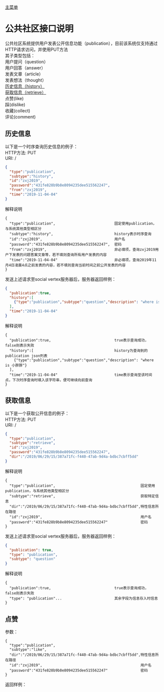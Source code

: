 [主菜单](../README.md)    

# 公共社区接口说明    

公共社区系统提供用户发表公开信息功能（publication），目前该系统仅支持通过HTTP请求访问，并使用PUT方法  
其子类型包括：  
用户提问（question）  
用户回答（answer）  
发表文章（article）  
发表想法（thought）  
[历史信息（history）](#历史信息)  
[获取信息（retrieve）](#获取信息)  
点赞(like)  
踩(dislike)  
收藏(collect)  
评论(comment)  

## 历史信息  
以下是一个时序查询历史信息的例子：  
HTTP方法: PUT  
URI: /  
```json
{
  "type":"publication",
  "subtype":"history",
  "id":"zxj2019",
  "password":"431fe828b9b8e8094235dee515562247",
  "from":"zxj2019",
  "time":"2019-11-04-04"
}
```
解释说明  
```text
{
  "type":"publication",                           固定使用publication，与系统其他类型相区分
  "subtype":"history",                            history表示时序查询
  "id":"zxj2019",                                 用户名
  "password":"431fe828b9b8e8094235dee515562247",  密码
  "from":"zxj2019",                               非必填项，查询zxj2019用户下发表的问题答案文章等，若不填则查询所有用户发表的内容
  "time":"2019-11-04-04"                          非必填项，查询2019年11月4日凌晨4点之前发表的内容，若不填则查询当前时间之前公开发表的内容
}
```
发送上述请求至social vertex服务器后，服务器返回样例：
```json
{
  "publication":true,
  "history":[
    {"type":"publication","subtype":"question","description": "where is 小胖胖"}
  ],
  "time":"2019-11-04-04"
}
```
解释说明  
```text
{
  "publication":true,                             true表示查询成功，false则表示失败
  "history":[                                     history为查询到的publication json列表
    {"type":"publication","subtype":"question","description": "where is 小胖胖"}
  ],
  "time":"2019-11-04-04"                          time表示查询至该时间点，下次时序查询时填入该字符串，便可继续向前查询
}
```

## 获取信息  
以下是一个获取公开信息的例子：  
HTTP方法: PUT  
URI: /  
```json
{
  "type":"publication",
  "subtype":"retrieve",
  "id":"zxj2019",
  "password":"431fe828b9b8e8094235dee515562247",
  "dir":"/2019/06/29/15/387a71fc-f440-47ab-9d4a-bdbc7cbff5dd"
}
```
解释说明  
```text
{
  "type":"publication",                                       固定使用publication，与系统其他类型相区分
  "subtype":"retrieve",                                       获取特定信息
  "dir":"/2019/06/29/15/387a71fc-f440-47ab-9d4a-bdbc7cbff5dd",特性信息所在路径
  "id":"zxj2019",                                             用户名
  "password":"431fe828b9b8e8094235dee515562247"               密码
}
```
发送上述请求至social vertex服务器后，服务器返回样例：
```json
{
  "publication": true,
  "type": "publication",
  "subtype": "question"
}
```
解释说明  
```text
{
  "publication":true,                             true表示查询成功，false则表示失败
  "type": "publication"...                        其余字段为信息存入时信息
}
```

## 点赞



参数：

```text
{
  "type":"publication",                                      
  "subtype":"like",                                          
  "dir":"/2019/06/29/15/387a71fc-f440-47ab-9d4a-bdbc7cbff5dd",特性信息所在路径
  "id":"zxj2019",                                             用户名
  "password":"431fe828b9b8e8094235dee515562247"               密码
}
```

返回样例：